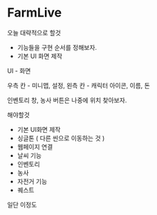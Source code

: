# FarmLive

오늘 대략적으로 할것
 - 기능들을 구현 순서를 정해보자.
 - 기본 UI 화면 제작

UI - 화면 

우측 칸 - 미니맵, 설정,
왼측 칸 - 캐릭터 아이콘, 이름, 돈

인벤토리 창, 농사 버튼은 나중에 위치 찾아보자.

해야할것
- 기본 UI화면 제작
- 싱글톤 ( 다른 씬으로 이동하는 것 )
- 웹페이지 연결
- 날씨 기능
- 인벤토리
- 농사
- 자전거 기능
- 퀘스트

일단 이정도


